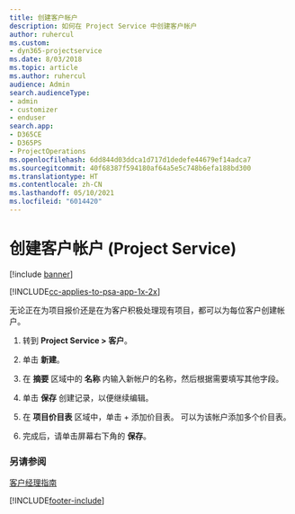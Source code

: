 ```yaml
---
title: 创建客户帐户
description: 如何在 Project Service 中创建客户帐户
author: ruhercul
ms.custom:
- dyn365-projectservice
ms.date: 8/03/2018
ms.topic: article
ms.author: ruhercul
audience: Admin
search.audienceType:
- admin
- customizer
- enduser
search.app:
- D365CE
- D365PS
- ProjectOperations
ms.openlocfilehash: 6dd844d03ddca1d717d1dedefe44679ef14adca7
ms.sourcegitcommit: 40f68387f594180af64a5e5c748b6efa188bd300
ms.translationtype: HT
ms.contentlocale: zh-CN
ms.lasthandoff: 05/10/2021
ms.locfileid: "6014420"
---
```

# <a name="create-a-customer-account-project-service"></a>创建客户帐户 (Project Service)

[!include [banner](../includes/psa-now-project-operations.md)]

[!INCLUDE[cc-applies-to-psa-app-1x-2x](../includes/cc-applies-to-psa-app-1x-2x.md)]

无论正在为项目报价还是在为客户积极处理现有项目，都可以为每位客户创建帐户。  
  
1.  转到 **Project Service > 客户**。  
  
2.  单击 **新建**。  
  
3.  在 **摘要** 区域中的 **名称** 内输入新帐户的名称，然后根据需要填写其他字段。  
  
4.  单击 **保存** 创建记录，以便继续编辑。  
  
5.  在 **项目价目表** 区域中，单击 + 添加价目表。 可以为该帐户添加多个价目表。  
  
6.  完成后，请单击屏幕右下角的 **保存**。  
  
### <a name="see-also"></a>另请参阅  
 [客户经理指南](../psa/account-manager-guide.md)


[!INCLUDE[footer-include](../includes/footer-banner.md)]